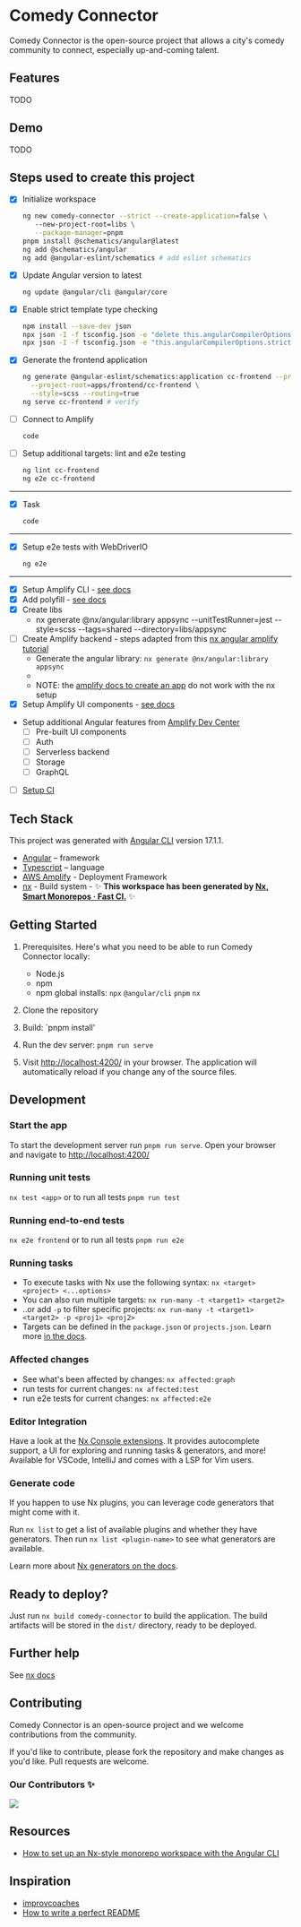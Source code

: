 # Comedy Connector

Comedy Connector is the open-source project that allows a city's comedy community to connect, especially up-and-coming
talent.

## Features

TODO

## Demo

TODO

## Steps used to create this project

- [x] Initialize workspace

  ```bash
  ng new comedy-connector --strict --create-application=false \                                                       ─╯
     --new-project-root=libs \
     --package-manager=pnpm
  pnpm install @schematics/angular@latest
  ng add @schematics/angular
  ng add @angular-eslint/schematics # add eslint schematics
  ```

- [x] Update Angular version to latest

  ```bash
  ng update @angular/cli @angular/core
  ```

- [x] Enable strict template type checking

  ```bash
  npm install --save-dev json
  npx json -I -f tsconfig.json -e "delete this.angularCompilerOptions.fullTemplateTypeCheck"
  npx json -I -f tsconfig.json -e "this.angularCompilerOptions.strictTemplates = true"
  ```

- [x] Generate the frontend application

  ```bash
  ng generate @angular-eslint/schematics:application cc-frontend --prefix=cc \
    --project-root=apps/frontend/cc-frontend \
    --style=scss --routing=true
  ng serve cc-frontend # verify
  ```

- [ ] Connect to Amplify

  ```bash
  code
  ```

- [ ] Setup additional targets: lint and e2e testing

  ```bash
  ng lint cc-frontend
  ng e2e cc-frontend
  ```

---

- [x] Task

  ```bash
  code
  ```

---

- [x] Setup e2e tests with WebDriverIO

  ```bash
  ng e2e 
  ```

---

- [x] Setup Amplify CLI - [see docs](https://docs.amplify.aws/angular/start/getting-started/installation/#configure-the-amplify-cli)
- [x] Add polyfill - [see docs](https://docs.amplify.aws/angular/start/project-setup/create-application/)
- [x] Create libs
  - nx generate @nx/angular:library appsync  --unitTestRunner=jest --style=scss --tags=shared --directory=libs/appsync
- [ ] Create Amplify backend - steps adapted from this [nx angular amplify tutorial](https://dev.to/beavearony/getting-started-with-a-angularnx-workspace-backed-by-an-aws-amplify-graphql-api---part-1-24m0)
  - Generate the angular library: `nx generate @nx/angular:library appsync`
  -
  - NOTE: the [amplify docs to create an app](https://docs.amplify.aws/angular/start/project-setup/create-application/) do not work with the nx setup
- [x] Setup Amplify UI components - [see docs](https://ui.docs.amplify.aws/angular/getting-started/installation)
- Setup additional Angular features from [Amplify Dev Center](https://docs.amplify.aws/angular/)
  - [ ] Pre-built UI components
  - [ ] Auth
  - [ ] Serverless backend
  - [ ] Storage
  - [ ] GraphQL
- [ ] [Setup CI](https://nx.dev/recipes/ci)

## Tech Stack

This project was generated with [Angular CLI](https://github.com/angular/angular-cli) version 17.1.1.

- [Angular](https://angular.io) – framework
- [Typescript](https://www.typescriptlang.org/) – language
- [AWS Amplify](https://aws.amazon.com/amplify/) - Deployment Framework
- [nx](https://nx.dev/getting-started/intro) - Build system - ✨ **This workspace has been generated by [Nx, Smart Monorepos · Fast CI.](https://nx.dev)** ✨

## Getting Started

1. Prerequisites. Here's what you need to be able to run Comedy Connector locally:

   - Node.js
   - npm
   - npm global installs: `npx` `@angular/cli` `pnpm` `nx`

2. Clone the repository

3. Build: `pnpm install'

4. Run the dev server: `pnpm run serve`  

5. Visit [http://localhost:4200/](http://localhost:4200/) in your browser. The application will automatically reload
    if you change any of the source files.

## Development

### Start the app

To start the development server run `pnpm run serve`. Open your browser and navigate to <http://localhost:4200/>

### Running unit tests

`nx test <app>` or to run all tests `pnpm run test`

### Running end-to-end tests

`nx e2e frontend` or to run all tests `pnpm run e2e`

### Running tasks

- To execute tasks with Nx use the following syntax: `nx <target> <project> <...options>`
- You can also run multiple targets: `nx run-many -t <target1> <target2>`
- ..or add `-p` to filter specific projects: `nx run-many -t <target1> <target2> -p <proj1> <proj2>`
- Targets can be defined in the `package.json` or `projects.json`. Learn more [in the docs](https://nx.dev/features/run-tasks).

### Affected changes

- See what's been affected by changes: `nx affected:graph`
- run tests for current changes: `nx affected:test`
- run e2e tests for current changes: `nx affected:e2e`

### Editor Integration

Have a look at the [Nx Console extensions](https://nx.dev/nx-console). It provides autocomplete support, a UI for exploring and running tasks & generators, and more! Available for VSCode, IntelliJ and comes with a LSP for Vim users.

### Generate code

If you happen to use Nx plugins, you can leverage code generators that might come with it.

Run `nx list` to get a list of available plugins and whether they have generators. Then run `nx list <plugin-name>` to see what generators are available.

Learn more about [Nx generators on the docs](https://nx.dev/features/generate-code).

## Ready to deploy?

Just run `nx build comedy-connector` to build the application. The build artifacts will be stored in the `dist/` directory, ready to be deployed.

## Further help

See [nx docs](https://nx.dev/getting-started/intro)

## Contributing

Comedy Connector is an open-source project and we welcome contributions from the community.

If you'd like to contribute, please fork the repository and make changes as you'd like. Pull requests are welcome.

### Our Contributors ✨

<a href="https://github.com/RainyMrGab/comedy-connector/graphs/contributors">
  <img src="https://contrib.rocks/image?repo=RainyMrGab/comedy-connector" />
</a>

## Resources

- [How to set up an Nx-style monorepo workspace with the Angular CLI](https://dev.to/this-is-angular/how-to-set-up-an-nx-style-monorepo-workspace-with-the-angular-cli-part-1-16b5)

## Inspiration

- [improvcoaches](https://github.com/JoeMcB/improvcoaches)
- [How to write a perfect README](https://dev.to/mfts/how-to-write-a-perfect-readme-for-your-github-project-59f2)
